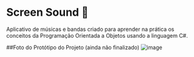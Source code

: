 # Screen Sound 🎵
Aplicativo de músicas e bandas criado para aprender na prática os conceitos da Programação Orientada a Objetos usando a linguagem C#.

##Foto do Protótipo do Projeto (ainda não finalizado) 
![image](https://github.com/lele-rdm/Screen_Sound/assets/135774749/dd5042c4-24cf-4b0f-bc71-f5be1474c49e)

